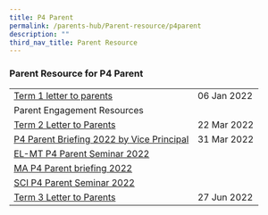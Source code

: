 ```yaml
---
title: P4 Parent
permalink: /parents-hub/Parent-resource/p4parent
description: ""
third_nav_title: Parent Resource
---
```


### Parent Resource for P4 Parent

|  |  |
|---|---|
| [Term 1 letter to parents](/files/pr1p4.pdf) |  06 Jan 2022 |
| Parent Engagement Resources |   |
| [Term 2 Letter to Parents](/files/pr2p4.pdf)   | 22 Mar 2022 |
| [P4 Parent Briefing 2022 by Vice Principal](/files/pr3p4.pdf) |  31 Mar 2022  |
| [EL-MT P4 Parent Seminar 2022 ](/files/pr4p4.pdf)  |   |
| [MA P4 Parent briefing 2022](/files/pr5p4.pdf)   |   |
| [SCI P4 Parent Seminar 2022](/files/pr6p4.pdf)   |   |
| [Term 3 Letter to Parents](/files/pr7p4.pdf)   |   27 Jun 2022  |